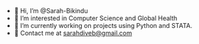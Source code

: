 - 👋 Hi, I’m @Sarah-Bikindu
- 👀 I’m interested in Computer Science and Global Health
- 🌱 I’m currently working on projects using Python and STATA.
- 💞️ Contact me at sarahdiveb@gmail.com

<!---
Sarah-Bikindu/Sarah-Bikindu is a ✨ special ✨ repository because its `README.md` (this file) appears on your GitHub profile.
You can click the Preview link to take a look at your changes.
--->
